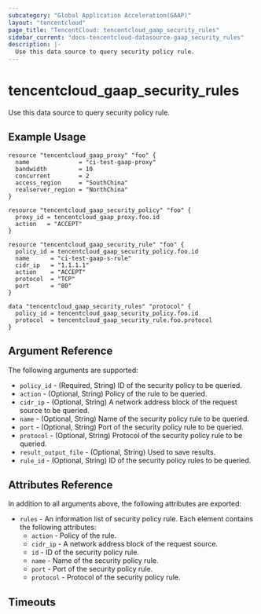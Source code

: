 ```yaml
---
subcategory: "Global Application Acceleration(GAAP)"
layout: "tencentcloud"
page_title: "TencentCloud: tencentcloud_gaap_security_rules"
sidebar_current: "docs-tencentcloud-datasource-gaap_security_rules"
description: |-
  Use this data source to query security policy rule.
---
```


# tencentcloud_gaap_security_rules

Use this data source to query security policy rule.

## Example Usage

```hcl
resource "tencentcloud_gaap_proxy" "foo" {
  name              = "ci-test-gaap-proxy"
  bandwidth         = 10
  concurrent        = 2
  access_region     = "SouthChina"
  realserver_region = "NorthChina"
}

resource "tencentcloud_gaap_security_policy" "foo" {
  proxy_id = tencentcloud_gaap_proxy.foo.id
  action   = "ACCEPT"
}

resource "tencentcloud_gaap_security_rule" "foo" {
  policy_id = tencentcloud_gaap_security_policy.foo.id
  name      = "ci-test-gaap-s-rule"
  cidr_ip   = "1.1.1.1"
  action    = "ACCEPT"
  protocol  = "TCP"
  port      = "80"
}

data "tencentcloud_gaap_security_rules" "protocol" {
  policy_id = tencentcloud_gaap_security_policy.foo.id
  protocol  = tencentcloud_gaap_security_rule.foo.protocol
}
```

## Argument Reference

The following arguments are supported:

* `policy_id` - (Required, String) ID of the security policy to be queried.
* `action` - (Optional, String) Policy of the rule to be queried.
* `cidr_ip` - (Optional, String) A network address block of the request source to be queried.
* `name` - (Optional, String) Name of the security policy rule to be queried.
* `port` - (Optional, String) Port of the security policy rule to be queried.
* `protocol` - (Optional, String) Protocol of the security policy rule to be queried.
* `result_output_file` - (Optional, String) Used to save results.
* `rule_id` - (Optional, String) ID of the security policy rules to be queried.

## Attributes Reference

In addition to all arguments above, the following attributes are exported:

* `rules` - An information list of security policy rule. Each element contains the following attributes:
  * `action` - Policy of the rule.
  * `cidr_ip` - A network address block of the request source.
  * `id` - ID of the security policy rule.
  * `name` - Name of the security policy rule.
  * `port` - Port of the security policy rule.
  * `protocol` - Protocol of the security policy rule.


## Timeouts

<no value>


